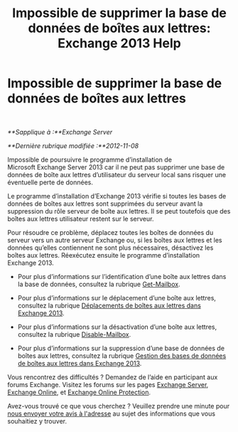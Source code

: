 ﻿---
title: 'Impossible de supprimer la base de données de boîtes aux lettres: Exchange 2013 Help'
TOCTitle: Impossible de supprimer la base de données de boîtes aux lettres
ms:assetid: 5881e4c0-c2e2-48db-84b4-7f9ce3cf46a7
ms:mtpsurl: https://technet.microsoft.com/fr-fr/library/ms.exch.setupreadiness.unwillingtoremovemailboxdatabase(v=EXCHG.150)
ms:contentKeyID: 50478141
ms.date: 04/24/2018
mtps_version: v=EXCHG.150
ms.translationtype: HT
---

# Impossible de supprimer la base de données de boîtes aux lettres

 

_**Sapplique à :**Exchange Server_

_**Dernière rubrique modifiée :**2012-11-08_

Impossible de poursuivre le programme d’installation de Microsoft Exchange Server 2013 car il ne peut pas supprimer une base de données de boîte aux lettres d’utilisateur du serveur local sans risquer une éventuelle perte de données.

Le programme d’installation d’Exchange 2013 vérifie si toutes les bases de données de boîtes aux lettres sont supprimées du serveur avant la suppression du rôle serveur de boîte aux lettres. Il se peut toutefois que des boîtes aux lettres utilisateur restent sur le serveur.

Pour résoudre ce problème, déplacez toutes les boîtes de données du serveur vers un autre serveur Exchange ou, si les boîtes aux lettres et les données qu’elles contiennent ne sont plus nécessaires, désactivez les boîtes aux lettres. Réexécutez ensuite le programme d’installation Exchange 2013.

  - Pour plus d’informations sur l’identification d’une boîte aux lettres dans la base de données, consultez la rubrique [Get-Mailbox](https://technet.microsoft.com/fr-fr/library/bb123685\(v=exchg.150\)).

  - Pour plus d’informations sur le déplacement d’une boîte aux lettres, consultez la rubrique [Déplacements de boîtes aux lettres dans Exchange 2013](mailbox-moves-in-exchange-2013-exchange-2013-help.md).

  - Pour plus d’informations sur la désactivation d’une boîte aux lettres, consultez la rubrique [Disable-Mailbox](https://technet.microsoft.com/fr-fr/library/aa997210\(v=exchg.150\)).

  - Pour plus d’informations sur la suppression d’une base de données de boîtes aux lettres, consultez la rubrique [Gestion des bases de données de boîtes aux lettres dans Exchange 2013](manage-mailbox-databases-in-exchange-2013-exchange-2013-help.md).

Vous rencontrez des difficultés ? Demandez de l’aide en participant aux forums Exchange. Visitez les forums sur les pages [Exchange Server](https://go.microsoft.com/fwlink/p/?linkid=60612), [Exchange Online](https://go.microsoft.com/fwlink/p/?linkid=267542), et [Exchange Online Protection](https://go.microsoft.com/fwlink/p/?linkid=285351).

Avez-vous trouvé ce que vous cherchez ? Veuillez prendre une minute pour [nous envoyer votre avis à l'adresse](mailto:exsetuphelpfeedback@microsoft.com?subject=exchange%202013%20setup%20help%20feedback) au sujet des informations que vous souhaitiez y trouver.

